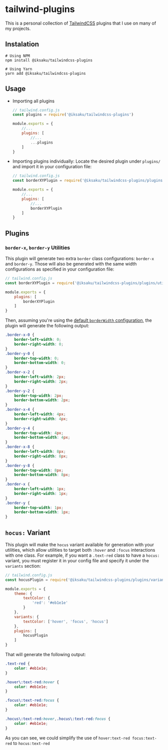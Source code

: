 # tailwind-plugins

This is a personal collection of [TailwindCSS]() plugins that I use on many of my projects.


## Instalation

```cli
# Using NPM
npm install @iksaku/tailwindcss-plugins

# Using Yarn
yarn add @iksaku/tailwindcss-plugins
```


## Usage

- Importing all plugins
    ```js
    // tailwind.config.js
    const plugins = require('@iksaku/tailwindcss-plugins')

    module.exports = {
        //...
        plugins: [
            //...
            ...plugins
        ]
    }
    ```
- Importing plugins individually:
    Locate the desired plugin under `plugins/` and import it in your configuration file:
    ```js
    // tailwind.config.js
    const borderXYPlugin = require('@iksaku/tailwindcss-plugins/plugins/utilities/borderXY')

    module.exports = {
        //...
        plugins: [
            //...
            borderXYPlugin
        ]
    }
    ```


## Plugins

### `border-x`, `border-y` Utilities

This plugin will generate two extra `border` class configurations: `border-x` and `border-y`. Those will also be generated with the same width configurations as specified in your configuration file:
```js
// tailwind.config.js
const borderXYPlugin = require('@iksaku/tailwindcss-plugins/plugins/utilities/borderXY')

module.exports = {
    plugins: [
        borderXYPlugin
    ]
}
```

Then, assuming you're using the [default `borderWidth` configuration](), the plugin will generate the following output:
```css
.border-x-0 {
    border-left-width: 0;
    border-right-width: 0;
}
.border-y-0 {
    border-top-width: 0;
    border-bottom-width: 0;
}
.border-x-2 {
    border-left-width: 2px;
    border-right-width: 2px;
}
.border-y-2 {
    border-top-width: 2px;
    border-bottom-width: 2px;
}
.border-x-4 {
    border-left-width: 4px;
    border-right-width: 4px;
}
.border-y-4 {
    border-top-width: 4px;
    border-bottom-width: 4px;
}
.border-x-8 {
    border-left-width: 8px;
    border-right-width: 8px;
}
.border-y-8 {
    border-top-width: 8px;
    border-bottom-width: 8px;
}
.border-x {
    border-left-width: 1px;
    border-right-width: 1px;
}
.border-y {
    border-top-width: 1px;
    border-bottom-width: 1px;
}
```


## `hocus:` Variant

This plugin will make the `hocus` variant available for generation with your utilities, which allow utilities to target both `:hover` and `:focus` interactions with one class.
For example, if you want a `.text-red` class to have a `hocus:` variant, you must register it in your config file and specify it under the `variants` section:
```js
// tailwind.config.js
const hocusPlugin = require('@iksaku/tailwindcss-plugins/plugins/variants/hocus')

module.exports = {
    theme: {
        textColor: {
            'red': '#eb1e1e'
        }
    },
    variants: {
        textColor: ['hover', 'focus', 'hocus']
    },
    plugins: [
        hocusPlugin
    ]
}
```

That will generate the following output:
```css
.text-red {
    color: #eb1e1e;
}

.hover\:text-red:hover {
    color: #eb1e1e;
}

.focus\:text-red:focus {
    color: #eb1e1e;
}

.hocus\:text-red:hover,.hocus\:text-red:focus {
    color: #eb1e1e;
}
```
As you can see, we could simplify the use of `hover:text-red focus:text-red` to `hocus:text-red`